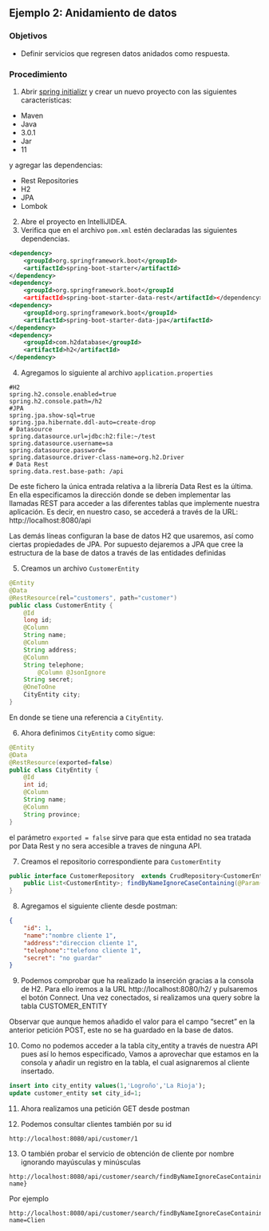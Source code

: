 ## Ejemplo 2: Anidamiento de datos

### Objetivos
* Definir servicios que regresen datos anidados como respuesta.

### Procedimiento

1. Abrir [spring initializr](https://start.spring.io/) y crear un nuevo proyecto con las siguientes características: 
- Maven
- Java
- 3.0.1
- Jar
- 11 

y agregar las dependencias:

- Rest Repositories
- H2
- JPA
- Lombok

2. Abre el proyecto en IntelliJIDEA.
3. Verifica que en el archivo `pom.xml` estén declaradas las siguientes dependencias.
```xml
<dependency>
    <groupId>org.springframework.boot</groupId>
    <artifactId>spring-boot-starter</artifactId>
</dependency>
<dependency>
    <groupId>org.springframework.boot</groupId
    <artifactId>spring-boot-starter-data-rest</artifactId></dependency>
<dependency>
    <groupId>org.springframework.boot</groupId>
    <artifactId>spring-boot-starter-data-jpa</artifactId>
</dependency>
<dependency>
    <groupId>com.h2database</groupId>
    <artifactId>h2</artifactId>
</dependency>
```
4. Agregamos lo siguiente al archivo `application.properties`

```
#H2
spring.h2.console.enabled=true
spring.h2.console.path=/h2
#JPA
spring.jpa.show-sql=true
spring.jpa.hibernate.ddl-auto=create-drop
# Datasource
spring.datasource.url=jdbc:h2:file:~/test
spring.datasource.username=sa
spring.datasource.password=
spring.datasource.driver-class-name=org.h2.Driver
# Data Rest
spring.data.rest.base-path: /api
```

De este fichero la única entrada relativa a la librería Data Rest es la última. En ella especificamos la dirección donde se deben implementar las llamadas REST para acceder a las diferentes tablas que implemente nuestra aplicación. Es decir, en nuestro caso, se accederá a través de la URL: http://localhost:8080/api

Las demás líneas configuran la base de datos H2 que usaremos, así como ciertas propiedades de JPA. Por supuesto dejaremos a JPA que cree la estructura de la base de datos a través de las entidades definidas

5. Creamos un archivo `CustomerEntity`

```java
@Entity
@Data
@RestResource(rel="customers", path="customer")
public class CustomerEntity {	
	@Id
	long id;	
	@Column
	String name;	
	@Column
	String address;	
	@Column
	String telephone;	
        @Column @JsonIgnore
	String secret;
	@OneToOne
	CityEntity city;    
}
```

En donde se tiene una referencia a `CityEntity`.

6. Ahora definimos `CityEntity` como sigue:

```java
@Entity
@Data
@RestResource(exported=false)
public class CityEntity {		
	@Id 
	int id;
	@Column
	String name;
	@Column
	String province;
}
```

el parámetro `exported = false` sirve para que esta entidad no sea tratada por  Data Rest y no sera accesible a traves de ninguna API.

7. Creamos el repositorio correspondiente para `CustomerEntity`

```java
public interface CustomerRepository  extends CrudRepository<CustomerEntity, Long>;  {	
	public List<CustomerEntity>; findByNameIgnoreCaseContaining(@Param("name") String name);
}
```

8. Agregamos el siguiente cliente desde postman:

```json
{
	"id": 1, 
	"name":"nombre cliente 1",
	"address":"direccion cliente 1",
	"telephone":"telefono cliente 1", 
	"secret": "no guardar"
}
```

9. Podemos comprobar que ha realizado la inserción gracias a la consola de H2. Para ello iremos a la URL http://localhost:8080/h2/ y pulsaremos el botón Connect. Una vez conectados, si realizamos una query sobre la tabla CUSTOMER_ENTITY

Observar que aunque hemos añadido el valor para el campo “secret” en la anterior petición POST, este no se ha guardado en la base de datos.

10. Como no podemos acceder a la tabla city_entity a través de nuestra API pues así lo hemos especificado, Vamos a aprovechar que estamos en la consola y añadir un registro en la tabla, el cual asignaremos al cliente insertado.

```sql
insert into city_entity values(1,'Logroño','La Rioja');
update customer_entity set city_id=1;

```

11. Ahora realizamos una petición GET desde postman

12. Podemos consultar clientes también por su id 

```
http://localhost:8080/api/customer/1
```

13. O también probar el servicio de obtención de cliente por nombre ignorando mayúsculas y minúsculas

```
http://localhost:8080/api/customer/search/findByNameIgnoreCaseContaining{?name}
```

Por ejemplo 

```
http://localhost:8080/api/customer/search/findByNameIgnoreCaseContaining?name=Clien
```

